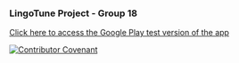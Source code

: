 ### LingoTune Project - Group 18

[Click here to access the Google Play test version of the app]([https://play.google.com/store/apps/details?id=your.package.name&testlink=your_unique_test_link](https://play.google.com/apps/internaltest/4701075193065683026))

[![Contributor Covenant](https://img.shields.io/badge/Contributor%20Covenant-2.1-4baaaa.svg)](CONDUCT.md)
